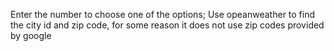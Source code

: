 Enter the number to choose one of the options;
Use opeanweather to find the city id and zip code, for some reason it does not use zip codes provided by google
